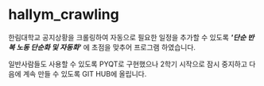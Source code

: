 # hallym_crawling

한림대학교 공지상황을 크롤링하여 자동으로 필요한 일정을 추가할 수 있도록 ***'단순 반복 노동 단순화 및 자동화'*** 에 초점을 맞추어 프로그램 하였습니다.

일반사람들도 사용할 수 있도록 PYQT로 구현했으나 2학기 시작으로 잠시 중지하고 다음에 계속 만들 수 있도록 GIT HUB에 올립니다.
